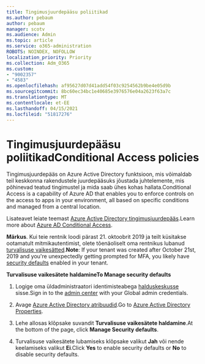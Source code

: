 ```yaml
---
title: Tingimusjuurdepääsu poliitikad
ms.author: pebaum
author: pebaum
manager: scotv
ms.audience: Admin
ms.topic: article
ms.service: o365-administration
ROBOTS: NOINDEX, NOFOLLOW
localization_priority: Priority
ms.collection: Adm_O365
ms.custom:
- "9002357"
- "4583"
ms.openlocfilehash: af95627d07d41add54f03c9254562b9be4e05d9b
ms.sourcegitcommit: 8bc60ec34bc1e40685e3976576e04a2623f63a7c
ms.translationtype: MT
ms.contentlocale: et-EE
ms.lasthandoff: 04/15/2021
ms.locfileid: "51817276"
---
```

# <a name="conditional-access-policies"></a><span data-ttu-id="8c73c-102">Tingimusjuurdepääsu poliitikad</span><span class="sxs-lookup"><span data-stu-id="8c73c-102">Conditional Access policies</span></span>

<span data-ttu-id="8c73c-103">Tingimusjuurdepääs on Azure Active Directory funktsioon, mis võimaldab teil keskkonna rakendustele juurdepääsuks jõustada juhtelemente, mis põhinevad teatud tingimustel ja mida saab ühes kohas hallata.</span><span class="sxs-lookup"><span data-stu-id="8c73c-103">Conditional Access is a capability of Azure AD that enables you to enforce controls on the access to apps in your environment, all based on specific conditions and managed from a central location.</span></span>

<span data-ttu-id="8c73c-104">Lisateavet leiate teemast [Azure Active Directory tingimusjuurdepääs](https://docs.microsoft.com/azure/active-directory/conditional-access/).</span><span class="sxs-lookup"><span data-stu-id="8c73c-104">Learn more about [Azure AD Conditional Access](https://docs.microsoft.com/azure/active-directory/conditional-access/).</span></span>  

<span data-ttu-id="8c73c-105">**Märkus**. Kui teie rentnik loodi pärast 21. oktoobrit 2019 ja teilt küsitakse ootamatult mitmikautentimist, olete tõenäoliselt oma rentnikus lubanud [turvalisuse vaikesätted](https://aka.ms/securitydefaults).</span><span class="sxs-lookup"><span data-stu-id="8c73c-105">**Note**: If your tenant was created after October 21st, 2019 and you're unexpectedly getting prompted for MFA, you likely have [security defaults](https://aka.ms/securitydefaults) enabled in your tenant.</span></span>

<span data-ttu-id="8c73c-106">**Turvalisuse vaikesätete haldamine**</span><span class="sxs-lookup"><span data-stu-id="8c73c-106">**To Manage security defaults**</span></span>

1. <span data-ttu-id="8c73c-107">Logige oma üldadministraatori identimisteabega [halduskeskusse](https://go.microsoft.com/fwlink/p/?linkid=834822) sisse.</span><span class="sxs-lookup"><span data-stu-id="8c73c-107">Sign in to the [admin center](https://go.microsoft.com/fwlink/p/?linkid=834822) with your Global admin credentials.</span></span>

2. <span data-ttu-id="8c73c-108">Avage [Azure Active Directory atribuudid](https://portal.azure.com/#blade/Microsoft_AAD_IAM/ActiveDirectoryMenuBlade/Properties).</span><span class="sxs-lookup"><span data-stu-id="8c73c-108">Go to [Azure Active Directory Properties](https://portal.azure.com/#blade/Microsoft_AAD_IAM/ActiveDirectoryMenuBlade/Properties).</span></span>

3. <span data-ttu-id="8c73c-109">Lehe allosas klõpsake suvandit **Turvalisuse vaikesätete haldamine**.</span><span class="sxs-lookup"><span data-stu-id="8c73c-109">At the bottom of the page, click **Manage Security defaults**.</span></span>

4. <span data-ttu-id="8c73c-110">Turvalisuse vaikesätete lubamiseks klõpsake valikut **Jah** või nende keelamiseks valikut **Ei**.</span><span class="sxs-lookup"><span data-stu-id="8c73c-110">Click **Yes** to enable security defaults or **No** to disable security defaults.</span></span>
